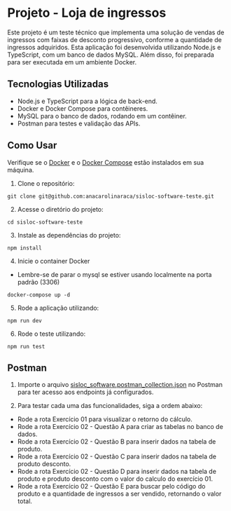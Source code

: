 # Projeto - Loja de ingressos
Este projeto é um teste técnico que implementa uma solução de vendas de ingressos com faixas de desconto progressivo, conforme a quantidade de ingressos adquiridos. Esta aplicação foi desenvolvida utilizando Node.js e TypeScript, com um banco de dados MySQL. Além disso, foi preparada para ser executada em um ambiente Docker.

## Tecnologias Utilizadas
- Node.js e TypeScript para a lógica de back-end.
- Docker e Docker Compose para contêineres.
- MySQL para o banco de dados, rodando em um contêiner.
- Postman para testes e validação das APIs.

## Como Usar
Verifique se o [Docker](https://www.docker.com/products/docker-desktop/) e o [Docker Compose](https://docs.docker.com/compose/install/) estão instalados em sua máquina.

1. Clone o repositório:
```
git clone git@github.com:anacarolinaraca/sisloc-software-teste.git
```
2. Acesse o diretório do projeto:
```
cd sisloc-software-teste
```
3. Instale as dependências do projeto:
```
npm install
```
4. Inicie o container Docker
- Lembre-se de parar o mysql se estiver usando localmente na porta padrão (3306)
```
docker-compose up -d
```
5. Rode a aplicação utilizando:
```
npm run dev
```
6. Rode o teste utilizando:
```
npm run test
```
## Postman
1. Importe o arquivo [sisloc_software.postman_collection.json](./sisloc_software.postman_collection.json) no Postman para ter acesso aos endpoints já configurados.

2. Para testar cada uma das funcionalidades, siga a ordem abaixo:
- Rode a rota Exercício 01 para visualizar o retorno do cálculo.
- Rode a rota Exercício 02 - Questão A para criar as tabelas no banco de dados.
- Rode a rota Exercício 02 - Questão B para inserir dados na tabela de produto.
- Rode a rota Exercício 02 - Questão C para inserir dados na tabela de produto desconto.
- Rode a rota Exercício 02 - Questão D para inserir dados na tabela de produto e produto desconto com o valor do calculo do exercício 01.
- Rode a rota Exercício 02 - Questão E para buscar pelo código do produto e a quantidade de ingressos a ser vendido, retornando o valor total.
